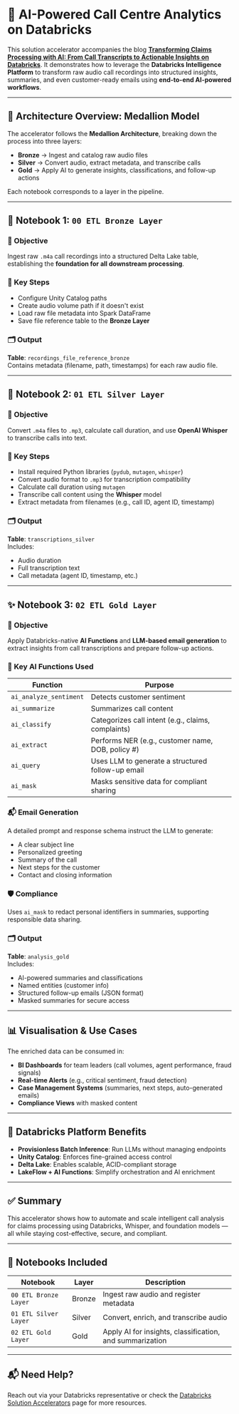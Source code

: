 # 🧠 AI-Powered Call Centre Analytics on Databricks

This solution accelerator accompanies the blog **[Transforming Claims Processing with AI: From Call Transcripts to Actionable Insights on Databricks](#)**. It demonstrates how to leverage the **Databricks Intelligence Platform** to transform raw audio call recordings into structured insights, summaries, and even customer-ready emails using **end-to-end AI-powered workflows**.

---

## 📐 Architecture Overview: Medallion Model

The accelerator follows the **Medallion Architecture**, breaking down the process into three layers:

- **Bronze** → Ingest and catalog raw audio files
- **Silver** → Convert audio, extract metadata, and transcribe calls
- **Gold** → Apply AI to generate insights, classifications, and follow-up actions

Each notebook corresponds to a layer in the pipeline.

---

## 📁 Notebook 1: `00 ETL Bronze Layer`

### 🎯 Objective
Ingest raw `.m4a` call recordings into a structured Delta Lake table, establishing the **foundation for all downstream processing**.

### 🔧 Key Steps
- Configure Unity Catalog paths
- Create audio volume path if it doesn't exist
- Load raw file metadata into Spark DataFrame
- Save file reference table to the **Bronze Layer**

### 🗂 Output
**Table**: `recordings_file_reference_bronze`  
Contains metadata (filename, path, timestamps) for each raw audio file.

---

## 🔄 Notebook 2: `01 ETL Silver Layer`

### 🎯 Objective
Convert `.m4a` files to `.mp3`, calculate call duration, and use **OpenAI Whisper** to transcribe calls into text.

### 🔧 Key Steps
- Install required Python libraries (`pydub`, `mutagen`, `whisper`)
- Convert audio format to `.mp3` for transcription compatibility
- Calculate call duration using `mutagen`
- Transcribe call content using the **Whisper** model
- Extract metadata from filenames (e.g., call ID, agent ID, timestamp)

### 🗂 Output
**Table**: `transcriptions_silver`  
Includes:
- Audio duration
- Full transcription text
- Call metadata (agent ID, timestamp, etc.)

---

## ✨ Notebook 3: `02 ETL Gold Layer`

### 🎯 Objective
Apply Databricks-native **AI Functions** and **LLM-based email generation** to extract insights from call transcriptions and prepare follow-up actions.

### 🔧 Key AI Functions Used
| Function | Purpose |
|---------|---------|
| `ai_analyze_sentiment` | Detects customer sentiment |
| `ai_summarize` | Summarizes call content |
| `ai_classify` | Categorizes call intent (e.g., claims, complaints) |
| `ai_extract` | Performs NER (e.g., customer name, DOB, policy #) |
| `ai_query` | Uses LLM to generate a structured follow-up email |
| `ai_mask` | Masks sensitive data for compliant sharing |

### 📬 Email Generation
A detailed prompt and response schema instruct the LLM to generate:
- A clear subject line
- Personalized greeting
- Summary of the call
- Next steps for the customer
- Contact and closing information

### 🛡 Compliance
Uses `ai_mask` to redact personal identifiers in summaries, supporting responsible data sharing.

### 🗂 Output
**Table**: `analysis_gold`  
Includes:
- AI-powered summaries and classifications
- Named entities (customer info)
- Structured follow-up emails (JSON format)
- Masked summaries for secure access

---

## 📊 Visualisation & Use Cases

The enriched data can be consumed in:
- **BI Dashboards** for team leaders (call volumes, agent performance, fraud signals)
- **Real-time Alerts** (e.g., critical sentiment, fraud detection)
- **Case Management Systems** (summaries, next steps, auto-generated emails)
- **Compliance Views** with masked content

---

## 🔐 Databricks Platform Benefits

- **Provisionless Batch Inference**: Run LLMs without managing endpoints
- **Unity Catalog**: Enforces fine-grained access control
- **Delta Lake**: Enables scalable, ACID-compliant storage
- **LakeFlow + AI Functions**: Simplify orchestration and AI enrichment

---

## ✅ Summary

This accelerator shows how to automate and scale intelligent call analysis for claims processing using Databricks, Whisper, and foundation models — all while staying cost-effective, secure, and compliant.

---

## 📎 Notebooks Included

| Notebook | Layer | Description |
|----------|-------|-------------|
| `00 ETL Bronze Layer` | Bronze | Ingest raw audio and register metadata |
| `01 ETL Silver Layer` | Silver | Convert, enrich, and transcribe audio |
| `02 ETL Gold Layer` | Gold | Apply AI for insights, classification, and summarization |

---

## 📬 Need Help?

Reach out via your Databricks representative or check the [Databricks Solution Accelerators](https://www.databricks.com/solutions/accelerators) page for more resources.